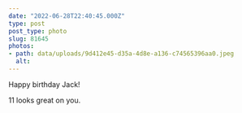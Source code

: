 ```yaml
---
date: "2022-06-28T22:40:45.000Z"
type: post 
post_type: photo
slug: 81645
photos: 
- path: data/uploads/9d412e45-d35a-4d8e-a136-c74565396aa0.jpeg
  alt: 
---
```

Happy birthday Jack!

11 looks great on you. 
